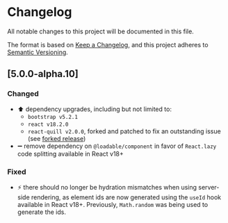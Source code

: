 # Changelog

All notable changes to this project will be documented in this file.

The format is based on [Keep a Changelog](https://keepachangelog.com/en/1.0.0/),
and this project adheres to [Semantic Versioning](https://semver.org/spec/v2.0.0.html).

## [5.0.0-alpha.10]

### Changed
- ⬆️ dependency upgrades,  including but not limited to:
  * `bootstrap v5.2.1`
  * `react v18.2.0`
  * `react-quill v2.0.0`, forked and patched to fix an outstanding issue (see [forked
    release](https://github.com/duhdugg/react-quill/releases/tag/v2.0.1-alpha.836))
- ➖ remove dependency on `@loadable/component` in favor of `React.lazy` code splitting
  available in React v18+

### Fixed
- ⚡ there should no longer be hydration mismatches when using server-side rendering, as
  element ids are now generated using the `useId` hook available in React v18+.
  Previously, `Math.random` was being used to generate the ids.
